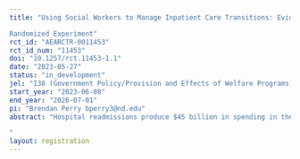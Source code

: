 ```yaml
---
title: "Using Social Workers to Manage Inpatient Care Transitions: Evidence from a
Randomized Experiment"
rct_id: "AEARCTR-0011453"
rct_id_num: "11453"
doi: "10.1257/rct.11453-1.1"
date: "2023-05-27"
status: "in_development"
jel: "I38 (Government Policy/Provision and Effects of Welfare Programs)"
start_year: "2023-06-08"
end_year: "2026-07-01"
pi: "Brendan Perry bperry3@nd.edu"
abstract: "Hospital readmissions produce $45 billion in spending in the Medicare and Medicaid programs. There is a growing recognition that social determinants of health are important drivers of preventable hospital readmissions, especially in vulnerable populations. Catholic Charities West Virginia (CCWVa) has partnered with three West Virginia hospitals to launch the Hospital Transition Program (HTP). Modeled after a successful care transition program in Chicago, the goal of the program is to provide support and training for continued care after a patient is discharged from the hospital. A CCWVa case manager meets with eligible patients in the hospital, visiting them at their home after discharge, assessing needs, and coordinating services with local agencies to ensure that patients are in the best position to carry out their care plan for recovery. The Wilson Sheehan Lab for Economic Opportunities (LEO) at Notre Dame has partnered with CCWVa to design a randomized control trial to evaluate the impact of the HTP on hospital readmission rates and the costs of the readmissions. The goal of the intervention is for HTP to  reduce 30-, 60-, and 90-day readmission rates. The expected sample size is 4800 individuals with half of the sample being selected to receive services.
"
layout: registration
---
```


